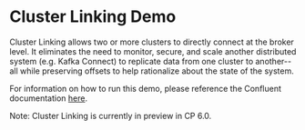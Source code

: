 # Cluster Linking Demo

Cluster Linking allows two or more clusters to directly connect at the broker level. It eliminates the need to monitor, secure, and scale 
another distributed system (e.g. Kafka Connect) to replicate data from one cluster to another--all while preserving offsets to help rationalize about the state of the system.

For information on how to run this demo, please reference the Confluent documentation [here](https://docs.confluent.io/current/multi-dc-deployments/cluster-linking/index.html).

Note: Cluster Linking is currently in preview in CP 6.0.